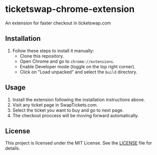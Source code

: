 # ticketswap-chrome-extension

An extension for faster checkout in ticketswap.com

## Installation

1. Follow these steps to install it manually:
   - Clone this repository.
   - Open Chrome and go to `chrome://extensions`.
   - Enable Developer mode (toggle on the top right corner).
   - Click on "Load unpacked" and select the `build` directory.

## Usage

1. Install the extension following the installation instructions above.
2. Visit any ticket page in SwapTickets.com.
3. Select the ticket you want to buy and go to next page.
4. The checkout proccess will be moving forward automatically.

## License

This project is licensed under the MIT License. See the [LICENSE](LICENSE) file for details.
